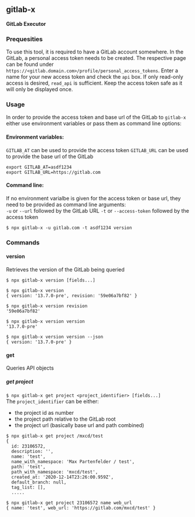 ## gitlab-x
__GitLab Executor__

### Prequesities
To use this tool, it is required to have a GitLab account somewhere. In the GitLab, a personal access token needs to be created. The respective page can be found under `https://<gitlab.domain.com>/profile/personal_access_tokens`. Enter a name for your new access token and check the `api` box. If only read-only access is desired, `read_api` is sufficient. Keep the access token safe as it will only be displayed once.

### Usage
In order to provide the access token and base url of the GitLab to `gitlab-x` either use environment variables or pass them as command line options:  
#### Environment variables: 
`GITLAB_AT` can be used to provide the access token
`GITLAB_URL` can be used to provide the base url of the GitLab
```
export GITLAB_AT=asdf1234
export GITLAB_URL=https://gitlab.com
```
#### Command line:
If no environment varialbe is given for the access token or base url, they need to be provided as command line arguments:  
`-u` or `--url` followed by the GitLab URL
`-t` or `--access-token` followed by the access token  
```
$ npx gitlab-x -u gitlab.com -t asdf1234 version
```
### Commands
#### version
Retrieves the version of the GitLab being queried  

`$ npx gitlab-x version [fields...]`
```
$ npx gitlab-x version
{ version: '13.7.0-pre', revision: '59e06a7bf82' }

$ npx gitlab-x version revision
'59e06a7bf82'

$ npx gitlab-x version version
'13.7.0-pre'

$ npx gitlab-x version version --json
{ version: '13.7.0-pre' }
```
#### get
Queries API objects
##### get project
`$ npx gitlab-x get project <project_identifier> [fields...]`  
The `project_identifier` can be either:
- the project id as number
- the project path relative to the GitLab root
- the project url (basically base url and path combined)
```
$ npx gitlab-x get project /mxcd/test
{
  id: 23106572,
  description: '',
  name: 'test',
  name_with_namespace: 'Max Partenfelder / test',
  path: 'test',
  path_with_namespace: 'mxcd/test',
  created_at: '2020-12-14T23:26:00.959Z',
  default_branch: null,
  tag_list: [],
  .....

$ npx gitlab-x get project 23106572 name web_url
{ name: 'test', web_url: 'https://gitlab.com/mxcd/test' }